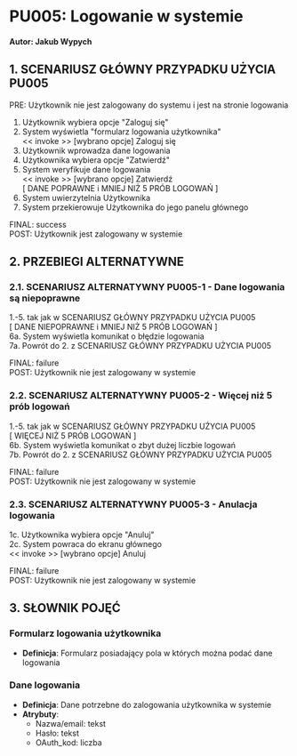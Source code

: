 # PU005: Logowanie w systemie


#### Autor: Jakub Wypych

## 1. SCENARIUSZ GŁÓWNY PRZYPADKU UŻYCIA PU005


PRE: Użytkownik nie jest zalogowany do systemu i jest na stronie logowania


1. Użytkownik wybiera opcje "Zaloguj się"
2. System wyświetla "formularz logowania użytkownika"\
<< invoke >> [wybrano opcje] Zaloguj się
3. Użytkownik wprowadza dane logowania
4. Użytkownika wybiera opcje "Zatwierdź"
5. System weryfikuje dane logowania\
<< invoke >> [wybrano opcje] Zatwierdź\
[ DANE POPRAWNE i MNIEJ NIŻ 5 PRÓB LOGOWAŃ ]
6. System uwierzytelnia Użytkownika
7. System przekierowuje Użytkownika do jego panelu głównego


FINAL: success\
POST: Użytkownik jest zalogowany w systemie


## 2. PRZEBIEGI ALTERNATYWNE


### 2.1. SCENARIUSZ ALTERNATYWNY PU005-1 - Dane logowania są niepoprawne


1.-5. tak jak w SCENARIUSZ GŁÓWNY PRZYPADKU UŻYCIA PU005\
[ DANE NIEPOPRAWNE i MNIEJ NIŻ 5 PRÓB LOGOWAŃ ]\
6a. System wyświetla komunikat o błędzie logowania\
7a. Powrót do 2. z SCENARIUSZ GŁÓWNY PRZYPADKU UŻYCIA PU005


FINAL: failure\
POST: Użytkownik nie jest zalogowany w systemie


### 2.2. SCENARIUSZ ALTERNATYWNY PU005-2 - Więcej niż 5 prób logowań  


1.-5. tak jak w SCENARIUSZ GŁÓWNY PRZYPADKU UŻYCIA PU005\
[ WIĘCEJ NIŻ 5 PRÓB LOGOWAŃ ]\
6b. System wyświetla komunikat o zbyt dużej liczbie logowań\
7b. Powrót do 2. z SCENARIUSZ GŁÓWNY PRZYPADKU UŻYCIA PU005


FINAL: failure\
POST: Użytkownik nie jest zalogowany w systemie


### 2.3. SCENARIUSZ ALTERNATYWNY PU005-3 - Anulacja logowania 


1c. Użytkownika wybiera opcje "Anuluj"\
2c. System powraca do ekranu głównego\
<< invoke >> [wybrano opcje] Anuluj


FINAL: failure\
POST: Użytkownik nie jest zalogowany w systemie


## 3. SŁOWNIK POJĘĆ

### Formularz logowania użytkownika
  - **Definicja**: Formularz posiadający pola w których można podać dane logowania

### Dane logowania
  - **Definicja**: Dane potrzebne do zalogowania użytkownika w systemie
  - **Atrybuty**: 
    - Nazwa/email: tekst
    - Hasło: tekst
    - OAuth_kod: liczba
